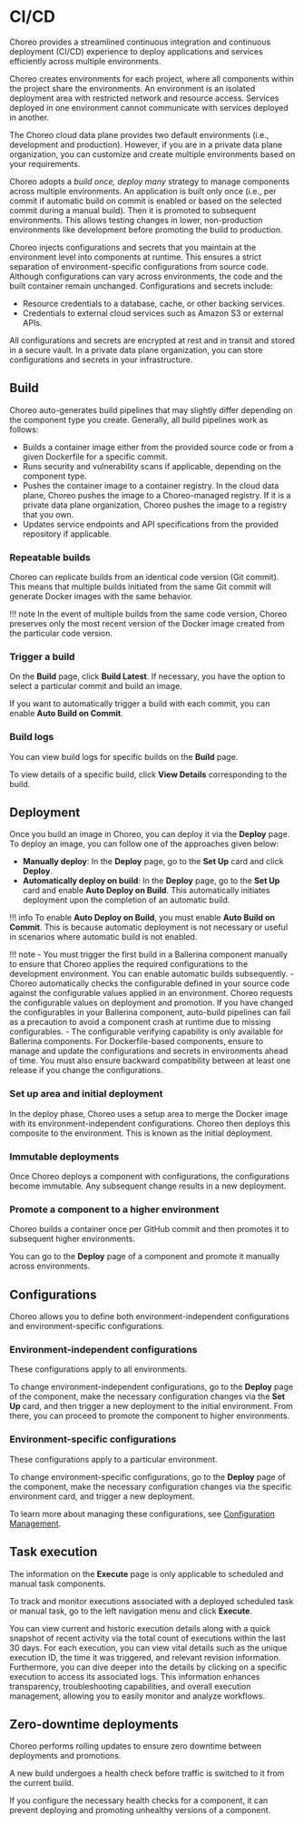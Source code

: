 # CI/CD

Choreo provides a streamlined continuous integration and continuous deployment (CI/CD) experience to deploy applications and services efficiently across multiple environments.

Choreo creates environments for each project, where all components within the project share the environments. An environment is an isolated deployment area with restricted network and resource access. Services deployed in one environment cannot communicate with services deployed in another.

The Choreo cloud data plane provides two default environments (i.e., development and production). However, if you are in a private data plane organization, you can customize and create multiple environments based on your requirements.

Choreo adopts a *build once, deploy many* strategy to manage components across multiple environments. An application is built only once (i.e., per commit if automatic build on commit is enabled or based on the selected commit during a manual build). Then it is promoted to subsequent environments. This allows testing changes in lower, non-production environments like development before promoting the build to production.

Choreo injects configurations and secrets that you maintain at the environment level into components at runtime. This ensures a strict separation of environment-specific configurations from source code. Although configurations can vary across environments, the code and the built container remain unchanged. Configurations and secrets include:

- Resource credentials to a database, cache, or other backing services.
- Credentials to external cloud services such as Amazon S3 or external APIs.

All configurations and secrets are encrypted at rest and in transit and stored in a secure vault. In a private data plane organization, you can store configurations and secrets in your infrastructure.

## Build

Choreo auto-generates build pipelines that may slightly differ depending on the component type you create. Generally, all build pipelines work as follows:

- Builds a container image either from the provided source code or from a given Dockerfile for a specific commit.
- Runs security and vulnerability scans if applicable, depending on the component type.
- Pushes the container image to a container registry. In the cloud data plane, Choreo pushes the image to a Choreo-managed registry. If it is a private data plane organization, Choreo pushes the image to a registry that you own.
- Updates service endpoints and API specifications from the provided repository if applicable.

### Repeatable builds

Choreo can replicate builds from an identical code version (Git commit). This means that multiple builds initiated from the same Git commit will generate Docker images with the same behavior.

!!! note
    In the event of multiple builds from the same code version, Choreo preserves only the most recent version of the Docker image created from the particular code version.

### Trigger a build

On the **Build** page, click **Build Latest**. If necessary, you have the option to select a particular commit and build an image.

If you want to automatically trigger a build with each commit, you can enable **Auto Build on Commit**.

### Build logs

You can view build logs for specific builds on the **Build** page.

To view details of a specific build, click **View Details** corresponding to the build.

## Deployment

Once you build an image in Choreo, you can deploy it via the **Deploy** page. To deploy an image, you can follow one of the approaches given below:

- **Manually deploy**: In the **Deploy** page, go to the **Set Up** card and click **Deploy**.
- **Automatically deploy on build**: In the **Deploy** page, go to the **Set Up** card and enable **Auto Deploy on Build**. This automatically initiates deployment upon the completion of an automatic build.

!!! info
    To enable **Auto Deploy on Build**, you must enable **Auto Build on Commit**. This is because automatic deployment is not necessary or useful in scenarios where automatic build is not enabled.

!!! note
    - You must trigger the first build in a Ballerina component manually to ensure that Choreo applies the required configurations to the development environment. You can enable automatic builds subsequently.
    - Choreo automatically checks the configurable defined in your source code against the configurable values applied in an environment. Choreo requests the configurable values on deployment and promotion. If you have changed the configurables in your Ballerina component, auto-build pipelines can fail as a precaution to avoid a component crash at runtime due to missing configurables.
    - The configurable verifying capability is only available for Ballerina components. For Dockerfile-based components, ensure to manage and update the configurations and secrets in environments ahead of time. You must also ensure backward compatibility between at least one release if you change the configurations.

### Set up area and initial deployment

In the deploy phase, Choreo uses a setup area to merge the Docker image with its environment-independent configurations. Choreo then deploys this composite to the environment. This is known as the initial deployment.

### Immutable deployments

Once Choreo deploys a component with configurations, the configurations become immutable. Any subsequent change results in a new deployment.

### Promote a component to a higher environment

Choreo builds a container once per GitHub commit and then promotes it to subsequent higher environments.

You can go to the **Deploy** page of a component and promote it manually across environments.

## Configurations

Choreo allows you to define both environment-independent configurations and environment-specific configurations.

### Environment-independent configurations

These configurations apply to all environments.

To change environment-independent configurations, go to the **Deploy** page of the component, make the necessary configuration changes via the **Set Up** card, and then trigger a new deployment to the initial environment. From there, you can proceed to promote the component to higher environments.

### Environment-specific configurations

These configurations apply to a particular environment.

To change environment-specific configurations, go to the **Deploy** page of the component, make the necessary configuration changes via the specific environment card, and trigger a new deployment.

To learn more about managing these configurations, see [Configuration Management](https://wso2.com/choreo/docs/choreo-concepts/configuration-management/).

## Task execution

The information on the **Execute** page is only applicable to scheduled and manual task components.

To track and monitor executions associated with a deployed scheduled task or manual task, go to the left navigation menu and click **Execute**.

You can view current and historic execution details along with a quick snapshot of recent activity via the total count of executions within the last 30 days. For each execution, you can view vital details such as the unique execution ID, the time it was triggered, and relevant revision information. Furthermore, you can dive deeper into the details by clicking on a specific execution to access its associated logs. This information enhances transparency, troubleshooting capabilities, and overall execution management, allowing you to easily monitor and analyze workflows.

## Zero-downtime deployments

Choreo performs rolling updates to ensure zero downtime between deployments and promotions.

A new build undergoes a health check before traffic is switched to it from the current build.

If you configure the necessary health checks for a component, it can prevent deploying and promoting unhealthy versions of a component.
